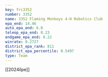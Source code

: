 ```yaml
---
key: frc3352
number: 3352
name: 3352 Flaming Monkeys 4-H Robotics Club
epa_end: 14.46
auto_epa_end: 6.0
teleop_epa_end: 8.23
endgame_epa_end: 0.22
winrate: 0.2727
district_epa_rank: 811
district_epa_percentile: 0.5497
type: Team
---
```

[[2024ilpe]]
